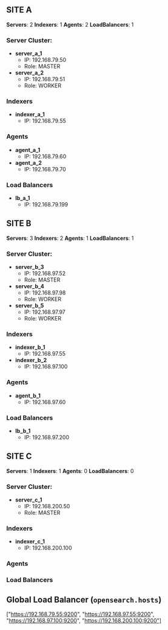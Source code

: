 ## SITE A

**Servers**: 2
**Indexers**: 1
**Agents**: 2
**LoadBalancers**: 1

### Server Cluster:
- **server_a_1**
  - IP: 192.168.79.50
  - Role: MASTER
- **server_a_2**
  - IP: 192.168.79.51
  - Role: WORKER

### Indexers
- **indexer_a_1**
  - IP: 192.168.79.55

### Agents
- **agent_a_1**
  - IP: 192.168.79.60
- **agent_a_2**
  - IP: 192.168.79.70

### Load Balancers
- **lb_a_1**
  - IP: 192.168.79.199

## SITE B

**Servers**: 3
**Indexers**: 2
**Agents**: 1
**LoadBalancers**: 1

### Server Cluster:
- **server_b_3**
  - IP: 192.168.97.52
  - Role: MASTER
- **server_b_4**
  - IP: 192.168.97.98
  - Role: WORKER
- **server_b_5**
  - IP: 192.168.97.97
  - Role: WORKER

### Indexers
- **indexer_b_1**
  - IP: 192.168.97.55
- **indexer_b_2**
  - IP: 192.168.97.100

### Agents
- **agent_b_1**
  - IP: 192.168.97.60

### Load Balancers
- **lb_b_1**
  - IP: 192.168.97.200

## SITE C

**Servers**: 1
**Indexers**: 1
**Agents**: 0
**LoadBalancers**: 0

### Server Cluster:
- **server_c_1**
  - IP: 192.168.200.50
  - Role: MASTER

### Indexers
- **indexer_c_1**
  - IP: 192.168.200.100

### Agents

### Load Balancers


## Global Load Balancer (`opensearch.hosts`)
["https://192.168.79.55:9200", "https://192.168.97.55:9200", "https://192.168.97.100:9200", "https://192.168.200.100:9200"]
